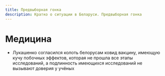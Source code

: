 ```yaml
---
title: Предвыборная гонка
description: Кратко о ситуации в Беларуси. Предвыборная гонка
---
```



# Медицина

- Лукашенко согласился колоть белорусам ковид вакцину, имеющую кучу побочных эффектов, которая не прошла все этапы исследований, а подлинность имеющихся исследований не вызывают доверия у учёных
